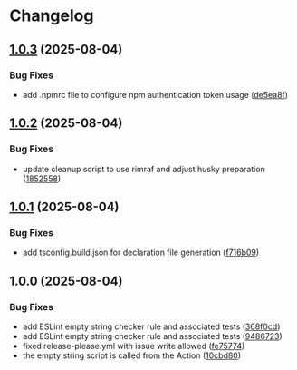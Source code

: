 # Changelog

## [1.0.3](https://github.com/ubiquity-os/empty-string-checker/compare/v1.0.2...v1.0.3) (2025-08-04)


### Bug Fixes

* add .npmrc file to configure npm authentication token usage ([de5ea8f](https://github.com/ubiquity-os/empty-string-checker/commit/de5ea8fe55be1317d12a87875200e09ddc6186a6))

## [1.0.2](https://github.com/ubiquity-os/empty-string-checker/compare/v1.0.1...v1.0.2) (2025-08-04)


### Bug Fixes

* update cleanup script to use rimraf and adjust husky preparation ([1852558](https://github.com/ubiquity-os/empty-string-checker/commit/1852558ce3b81d26de70cd3947b20e3fc200dc4c))

## [1.0.1](https://github.com/ubiquity-os/empty-string-checker/compare/v1.0.0...v1.0.1) (2025-08-04)


### Bug Fixes

* add tsconfig.build.json for declaration file generation ([f716b09](https://github.com/ubiquity-os/empty-string-checker/commit/f716b09ff0c6070a1dc132846428a341549751d4))

## 1.0.0 (2025-08-04)


### Bug Fixes

* add ESLint empty string checker rule and associated tests ([368f0cd](https://github.com/ubiquity-os/empty-string-checker/commit/368f0cd6cdbf58877a4545135e756d5beeb96880))
* add ESLint empty string checker rule and associated tests ([9486723](https://github.com/ubiquity-os/empty-string-checker/commit/948672356ddb526ce87dc169d42cd428fdba85d7))
* fixed release-please.yml with issue write allowed ([fe75774](https://github.com/ubiquity-os/empty-string-checker/commit/fe757746ec6b6eecc325a7129ecdabda6be4208f))
* the empty string script is called from the Action ([10cbd80](https://github.com/ubiquity-os/empty-string-checker/commit/10cbd8047e49df7528559fd3f6abed300385bbcf))
